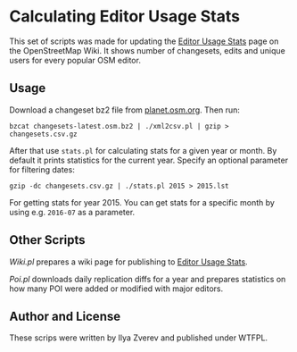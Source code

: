 # Calculating Editor Usage Stats

This set of scripts was made for updating the [Editor Usage Stats](http://wiki.openstreetmap.org/wiki/Editor_usage_stats) page
on the OpenStreetMap Wiki. It shows number of changesets, edits and unique users for every popular OSM editor.

## Usage

Download a changeset bz2 file from [planet.osm.org](http://planet.openstreetmap.org/). Then run:

    bzcat changesets-latest.osm.bz2 | ./xml2csv.pl | gzip > changesets.csv.gz

After that use `stats.pl` for calculating stats for a given year or month. By default it
prints statistics for the current year. Specify an optional parameter for filtering dates:

    gzip -dc changesets.csv.gz | ./stats.pl 2015 > 2015.lst

For getting stats for year 2015. You can get stats for a specific month by using e.g. `2016-07` as a parameter.

## Other Scripts

*Wiki.pl* prepares a wiki page for publishing to [Editor Usage Stats](http://wiki.openstreetmap.org/wiki/Editor_usage_stats).

*Poi.pl* downloads daily replication diffs for a year and prepares statistics on how many
POI were added or modified with major editors.

## Author and License

These scrips were written by Ilya Zverev and published under WTFPL.
